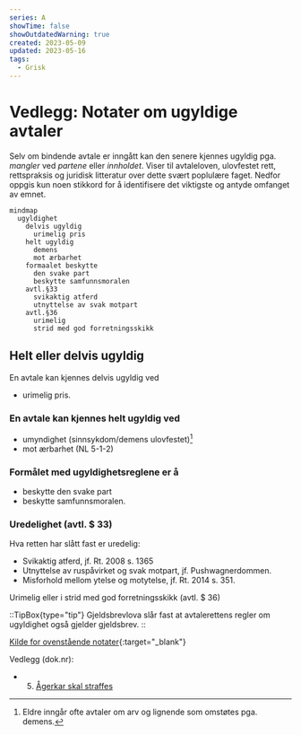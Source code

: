 ```yaml
---
series: A
showTime: false
showOutdatedWarning: true
created: 2023-05-09
updated: 2023-05-16
tags:
  - Grisk
---
```


# Vedlegg: Notater om ugyldige avtaler
Selv om bindende avtale er inngått kan den senere kjennes ugyldig pga. _mangler_ ved _partene_ eller _innholdet_. Viser til avtaleloven, ulovfestet rett, rettspraksis og juridisk litteratur over dette svært poplulære faget. Nedfor oppgis kun noen stikkord for å identifisere det viktigste og antyde omfanget av emnet.

```mermaid
mindmap
  ugyldighet
    delvis ugyldig
      urimelig pris
    helt ugyldig
      demens
      mot ærbarhet
    formaalet beskytte
      den svake part
      beskytte samfunnsmoralen
    avtl.§33
      svikaktig atferd
      utnyttelse av svak motpart
    avtl.§36
      urimelig
      strid med god forretningsskikk
```

## Helt eller delvis ugyldig
En avtale kan kjennes delvis ugyldig ved
- urimelig pris.

### En avtale kan kjennes helt ugyldig ved
- umyndighet (sinnsykdom/demens ulovfestet)[^1]
- mot ærbarhet (NL 5-1-2)

### Formålet med ugyldighetsreglene er å
- beskytte den svake part
- beskytte samfunnsmoralen.

### Uredelighet (avtl. $ 33)
Hva retten har slått fast er uredelig:
- Svikaktig atferd, jf. Rt. 2008 s. 1365
- Utnyttelse av ruspåvirket og svak motpart, jf. Pushwagnerdommen.
- Misforhold mellom ytelse og motytelse, jf. Rt. 2014 s. 351.

Urimelig eller i strid med god forretningsskikk (avtl. $ 36)

::TipBox{type="tip"}
Gjeldsbrevlova slår fast at avtalerettens regler om ugyldighet også gjelder gjeldsbrev.
::

[Kilde for ovenstående notater](https://rettslaere.portfolio.no/read/8476d9bc-ee3c-48ee-95ea-2341ecc4d43d){:target="_blank"}

Vedlegg (dok.nr):  

* 5. [Ågerkar skal straffes](/article/epistler/a/eleison-til-menigheten)

[^1]: Eldre inngår ofte avtaler om arv og lignende som omstøtes pga. demens.